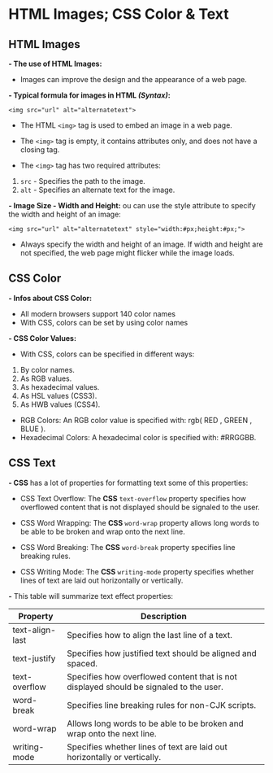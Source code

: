 # HTML Images; CSS Color & Text
## HTML Images
**- The use of HTML Images:** 
* Images can improve the design and the appearance of a web page.

**- Typical formula for images in HTML _(Syntax)_:**
```
<img src="url" alt="alternatetext">
```
* The HTML `<img>` tag is used to embed an image in a web page.


* The `<img>` tag is empty, it contains attributes only, and does not have a closing tag.

* The `<img>` tag has two required attributes:

1. `src` - Specifies the path to the image. 
2. `alt` - Specifies an alternate text for the image.



**- Image Size - Width and Height:** ou can use the style attribute to specify the width and height of an image:
```
<img src="url" alt="alternatetext" style="width:#px;height:#px;">
```
* Always specify the width and height of an image. If width and height are not specified, the web page might flicker while the image loads.
  

## CSS Color
**- Infos about CSS Color:** 
* All modern browsers support 140 color names
* With CSS, colors can be set by using color names

**- CSS Color Values:** 
* With CSS, colors can be specified in different ways:
1. By color names.
2. As RGB values. 
3. As hexadecimal values.
4. As HSL values (CSS3).
5. As HWB values (CSS4).

* RGB Colors: An RGB color value is specified with: rgb( RED , GREEN , BLUE ).
* Hexadecimal Colors: A hexadecimal color is specified with: #RRGGBB.


## CSS Text
**- CSS** has a lot of properties for formatting text some of this properties: 
* CSS Text Overflow: The **CSS** `text-overflow` property specifies how overflowed content that is not displayed should be signaled to the user.

 * CSS Word Wrapping: The **CSS** `word-wrap` property allows long words to be able to be broken and wrap onto the next line. 

 * CSS Word Breaking: The **CSS** `word-break` property specifies line breaking rules.

 * CSS Writing Mode: The **CSS** `writing-mode` property specifies whether lines of text are laid out horizontally or vertically.

 **-** This table will summarize text effect properties:

 Property|Description
 -------|----------
 text-align-last|Specifies how to align the last line of a text.
 text-justify|Specifies how justified text should be aligned and spaced.
text-overflow|Specifies how overflowed content that is not displayed should be signaled to the user.
word-break|Specifies line breaking rules for non-CJK scripts.
word-wrap|Allows long words to be able to be broken and wrap onto the next line.
writing-mode|Specifies whether lines of text are laid out horizontally or vertically.


